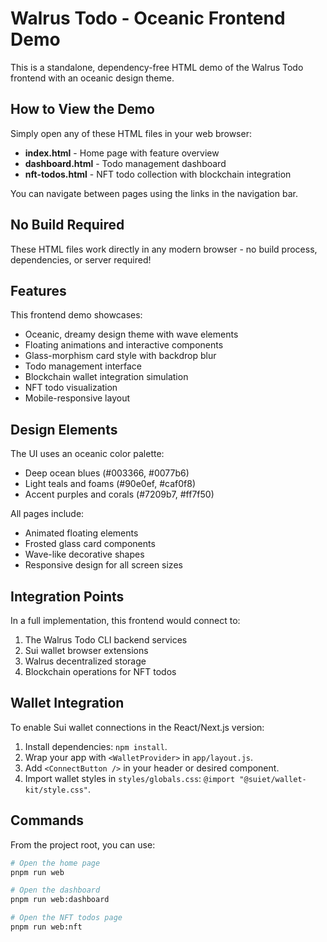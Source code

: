 # Walrus Todo - Oceanic Frontend Demo

This is a standalone, dependency-free HTML demo of the Walrus Todo frontend with an oceanic design theme.

## How to View the Demo

Simply open any of these HTML files in your web browser:

- **index.html** - Home page with feature overview
- **dashboard.html** - Todo management dashboard
- **nft-todos.html** - NFT todo collection with blockchain integration

You can navigate between pages using the links in the navigation bar.

## No Build Required

These HTML files work directly in any modern browser - no build process, dependencies, or server required!

## Features

This frontend demo showcases:

- Oceanic, dreamy design theme with wave elements
- Floating animations and interactive components
- Glass-morphism card style with backdrop blur
- Todo management interface
- Blockchain wallet integration simulation
- NFT todo visualization
- Mobile-responsive layout

## Design Elements

The UI uses an oceanic color palette:

- Deep ocean blues (#003366, #0077b6)
- Light teals and foams (#90e0ef, #caf0f8)
- Accent purples and corals (#7209b7, #ff7f50)

All pages include:
- Animated floating elements
- Frosted glass card components
- Wave-like decorative shapes
- Responsive design for all screen sizes

## Integration Points

In a full implementation, this frontend would connect to:
1. The Walrus Todo CLI backend services
2. Sui wallet browser extensions
3. Walrus decentralized storage
4. Blockchain operations for NFT todos

## Wallet Integration

To enable Sui wallet connections in the React/Next.js version:
1. Install dependencies: `npm install`.
2. Wrap your app with `<WalletProvider>` in `app/layout.js`.
3. Add `<ConnectButton />` in your header or desired component.
4. Import wallet styles in `styles/globals.css`: `@import "@suiet/wallet-kit/style.css"`.
## Commands

From the project root, you can use:

```bash
# Open the home page
pnpm run web

# Open the dashboard
pnpm run web:dashboard

# Open the NFT todos page
pnpm run web:nft
```